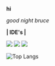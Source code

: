 **hi**

*good night bruce*
  
**| IDE's |**
<div>
<img src="https://img.shields.io/badge/CLion-000000?style=for-the-badge&logo=clion&logoColor=white"> <img src="https://img.shields.io/badge/PyCharm-000000.svg?&style=for-the-badge&logo=PyCharm&logoColor=white"> <img src="https://img.shields.io/badge/PyCharm-000000.svg?&style=for-the-badge&logo=PyCharm&logoColor=white">
</div>



![Top Langs](https://github-readme-stats.vercel.app/api/top-langs/?username=luisbenicio1&theme=tokyonight)
